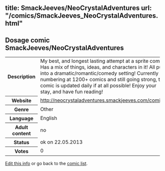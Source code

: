 title: SmackJeeves/NeoCrystalAdventures
url: "/comics/SmackJeeves_NeoCrystalAdventures.html"
---
Dosage comic SmackJeeves/NeoCrystalAdventures
-----------------------------------------

<p id="msg"></p>
<script type="text/javascript">
if (window.location.search === '?edit_info_mail=sent_ok') {
  var elem = document.getElementById("msg");
  elem.innerHTML = 'Edited information sucessfully sent for review, which is usually done daily. Thanks!';
  elem.className = 'ok';
}
</script>
<table class="comicinfo">
<tr>
<th>Description</th><td>My best, and longest lasting attempt at a sprite comic! Has a mix of things, ideas, and characters in it! All put into a dramatic/romantic/comedy setting! Currently numbering at 1200+ comics and still going strong, this comic is updated daily if at all possible! Enjoy your stay, and have fun reading!</td>
</tr>
<tr>
<th>Website</th><td><a href="http://neocrystaladventures.smackjeeves.com/comics/">http://neocrystaladventures.smackjeeves.com/comics/</a></td>
</tr>
<tr>
<th>Genre</th><td>Other</td>
</tr>
<tr>
<th>Language</th><td>English</td>
</tr>
<tr>
<th>Adult content</th><td>no</td>
</tr>
<tr>
<th>Status</th><td>ok on 22.05.2013</td>
</tr>
<tr>
<th>Votes</th><td>0</td>
</tr>
</table>

[Edit this info](SmackJeeves_NeoCrystalAdventures_edit.html) or go back to the [comic list](../comic-index.html).
